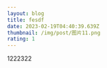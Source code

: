 ```yaml
---
layout: blog
title: fesdf
date: 2023-02-19T04:40:39.639Z
thumbnail: /img/post/图片11.png
rating: 1
---
```

1﻿222322
